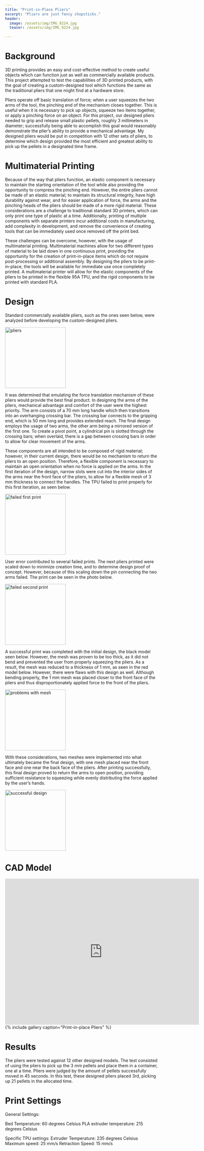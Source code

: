 ```yaml
---
title: "Print-in-Place Pliers"
excerpt: "Pliers are just fancy chopsticks."
header:
  image: /assets/img/IMG_9224.jpg
  teaser: /assets/img/IMG_9224.jpg
  
---
```


# Background

3D printing provides an easy and cost-effective method to create useful objects which can function just as well as commercially available products. This project attempted to test the capabilities of 3D printed products, with the goal of creating a custom-designed tool which functions the same as the traditional pliers that one might find at a hardware store. 

Pliers operate off basic translation of force; when a user squeezes the two arms of the tool, the pinching end of the mechanism closes together. This is useful when it is necessary to pick up objects, squeeze two items together, or apply a pinching force on an object. For this project, our designed pliers needed to grip and release small plastic pellets, roughly 3 millimeters in diameter; successfully being able to accomplish this goal would reasonably demonstrate the plier’s ability to provide a mechanical advantage. My designed pliers would be put in competition with 12 other sets of pliers, to determine which design provided the most efficient and greatest ability to pick up the pellets in a designated time frame. 

# Multimaterial Printing
Because of the way that pliers function, an elastic component is necessary to maintain the starting orientation of the tool while also providing the opportunity to compress the pinching end. However, the entire pliers cannot be made of an elastic material; to maintain its structural integrity, have high durability against wear, and for easier application of force, the arms and the pinching heads of the pliers should be made of a more rigid material. These considerations are a challenge to traditional standard 3D printers, which can only print one type of plastic at a time. Additionally, printing of multiple components with separate printers incur additional costs in manufacturing, add complexity in development, and remove the convenience of creating tools that can be immediately used once removed off the print bed. 

These challenges can be overcome, however, with the usage of multimaterial printing.  Multimaterial machines allow for two different types of material to be laid down in one continuous print, providing the opportunity for the creation of print-in-place items which do not require post-processing or additional assembly. By designing the pliers to be print-in-place, the tools will be available for immediate use once completely printed. A multimaterial printer will allow for the elastic components of the pliers to be printed in the flexible 95A TPU, and the rigid components to be printed with standard PLA. 

# Design

Standard commercially available pliers, such as the ones seen below, were analyzed before developing the custom-designed pliers.

<img src="/assets/img/pliers.jpeg" alt="pliers" style="width:200px;"/>

It was determined that emulating the force translation mechanism of these pliers would provide the best final product. In designing the arms of the pliers, mechanical advantage and comfort of the user were the highest priority. The arm consists of a 70 mm long handle which then transitions into an overhanging crossing bar. The crossing bar connects to the gripping end, which is 50 mm long and provides extended reach. The final design employs the usage of two arms, the other arm being a mirrored version of the first one. To create a pivot point, a cylindrical pin is slotted through the crossing bars; when overlaid, there is a gap between crossing bars in order to allow for clear movement of the arms. 

These components are all intended to be composed of rigid material; however, in their current design, there would be no mechanism to return the pliers to an open position. Therefore, a flexible component is necessary to maintain an open orientation when no force is applied on the arms. In the first iteration of the design, narrow slots were cut into the interior sides of the arms near the front face of the pliers, to allow for a flexible mesh of 3 mm thickness to connect the handles. The TPU failed to print properly for this first iteration, as seen below. 

<img src="/assets/img/design1.jpg" alt="failed first print" style="width:200px;"/>

User error contributed to several failed prints. The next pliers printed were scaled down to minimize creation time, and to determine design proof of concept. However, because of this scaling down the pin connecting the two arms failed. The print can be seen in the photo below.

<img src="/assets/img/design3.jpg" alt="failed second print" style="width:200px;"/>

A successful print was completed with the initial design, the black model seen below. However, the mesh was proven to be too thick, as it did not bend and prevented the user from properly squeezing the pliers. As a result, the mesh was reduced to a thickness of 1 mm, as seen in the red model below. However, there were flaws with this design as well. Although bending properly, the 1 mm mesh was placed closer to the front face of the pliers and thus disproportionately applied force to the front of the pliers.

<img src="/assets/img/design4.jpg" alt="problems with mesh" style="width:200px;"/>

With these considerations, two meshes were implemented into what ultimately became the final design, with one mesh placed near the front face and one near the back face of the pliers. After printing successfully, this final design proved to return the arms to open position, providing sufficient resistance to squeezing while evenly distributing the force applied by the user’s hands. 

<img src="/assets/img/finaldesign.jpg" alt="successful design" style="width:200px;"/>

# CAD Model
<iframe src="https://vanderbilt643.autodesk360.com/shares/public/SH35dfcQT936092f0e432a92c466ad2224e2?mode=embed" width="640" height="480" allowfullscreen="true" webkitallowfullscreen="true" mozallowfullscreen="true"  frameborder="0"></iframe>
{% include gallery caption="Print-in-place Pliers" %}

# Results 
The pliers were tested against 12 other designed models. The test consisted of using the pliers to pick up the 3 mm pellets and place them in a container, one at a time. Pliers were judged by the amount of pellets successfully moved in 45 seconds. In this test, these designed pliers placed 3rd, picking up 21 pellets in the allocated time. 

# Print Settings
General Settings:

Bed Temperature: 60 degrees Celsius
PLA extruder temperature: 215 degrees Celsius

Specific TPU settings:
Extruder Temperature: 235 degrees Celsius
Maximum speed: 25 mm/s
Retraction Speed: 15 mm/s







